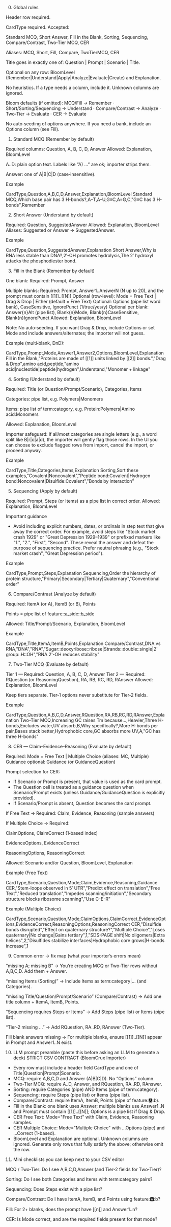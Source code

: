 0) Global rules

Header row required.

CardType required. Accepted:

Standard MCQ, Short Answer, Fill in the Blank, Sorting, Sequencing, Compare/Contrast, Two‑Tier MCQ, CER

Aliases: MCQ, Short, Fill, Compare, TwoTierMCQ, CER

Title goes in exactly one of: Question | Prompt | Scenario | Title.

Optional on any row: BloomLevel (Remember|Understand|Apply|Analyze|Evaluate|Create) and Explanation.

No heuristics. If a type needs a column, include it. Unknown columns are ignored.

Bloom defaults (if omitted):
MCQ/Fill → Remember · Short/Sorting/Sequencing → Understand · Compare/Contrast → Analyze · Two‑Tier → Evaluate · CER → Evaluate

No auto‑seeding of options anywhere. If you need a bank, include an Options column (see Fill).

1) Standard MCQ (Remember by default)

Required columns: Question, A, B, C, D, Answer
Allowed: Explanation, BloomLevel

A..D: plain option text. Labels like “A) …” are ok; importer strips them.

Answer: one of A|B|C|D (case‑insensitive).

Example

CardType,Question,A,B,C,D,Answer,Explanation,BloomLevel
Standard MCQ,Which base pair has 3 H-bonds?,A–T,A–U,G≡C,A=G,C,"G≡C has 3 H-bonds",Remember

2) Short Answer (Understand by default)

Required: Question, SuggestedAnswer
Allowed: Explanation, BloomLevel
Aliases: Suggested or Answer → SuggestedAnswer.

Example

CardType,Question,SuggestedAnswer,Explanation
Short Answer,Why is RNA less stable than DNA?,2′-OH promotes hydrolysis,The 2′ hydroxyl attacks the phosphodiester bond.

3) Fill in the Blank (Remember by default)

One blank:
Required: Prompt, Answer

Multiple blanks:
Required: Prompt, Answer1..AnswerN (N up to 20), and the prompt must contain [[1]]..[[N]]
Optional (row‑level): Mode = Free Text | Drag & Drop | Either (default = Free Text)
Optional: Options (pipe list word bank), CaseSensitive, IgnorePunct (1/true/yes/y)
Optional per blank: Answer{n}Alt (pipe list), Blank{n}Mode, Blank{n}CaseSensitive, Blank{n}IgnorePunct
Allowed: Explanation, BloomLevel

Note: No auto‑seeding. If you want Drag & Drop, include Options or set Mode and include answers/alternates; the importer will not guess.

Example (multi‑blank, DnD):

CardType,Prompt,Mode,Answer1,Answer2,Options,BloomLevel,Explanation
Fill in the Blank,"Proteins are made of [[1]] units linked by [[2]] bonds.","Drag & Drop",amino acid,peptide,"amino acid|nucleotide|peptide|hydrogen",Understand,"Monomer + linkage"

4) Sorting (Understand by default)

Required: Title (or Question/Prompt/Scenario), Categories, Items

Categories: pipe list, e.g. Polymers|Monomers

Items: pipe list of term:category, e.g. Protein:Polymers|Amino acid:Monomers

Allowed: Explanation, BloomLevel

Importer safeguard: If all/most categories are single letters (e.g., a word split like B|r|o|a|d), the importer will gently flag those rows. In the UI you can choose to exclude flagged rows from import, cancel the import, or proceed anyway.

Example

CardType,Title,Categories,Items,Explanation
Sorting,Sort these examples,"Covalent|Noncovalent","Peptide bond:Covalent|Hydrogen bond:Noncovalent|Disulfide:Covalent","Bonds by interaction"

5) Sequencing (Apply by default)

Required: Prompt, Steps (or Items) as a pipe list in correct order.
Allowed: Explanation, BloomLevel

Important guidance
- Avoid including explicit numbers, dates, or ordinals in step text that give away the correct order. For example, avoid steps like "Stock market crash 1929" or "Great Depression 1929–1939" or prefixed markers like "1.", "2.", "First", "Second". These reveal the answer and defeat the purpose of sequencing practice. Prefer neutral phrasing (e.g., "Stock market crash", "Great Depression period").

Example

CardType,Prompt,Steps,Explanation
Sequencing,Order the hierarchy of protein structure,"Primary|Secondary|Tertiary|Quaternary","Conventional order"

6) Compare/Contrast (Analyze by default)

Required: ItemA (or A), ItemB (or B), Points

Points = pipe list of feature::a_side::b_side

Allowed: Title/Prompt/Scenario, Explanation, BloomLevel

Example

CardType,Title,ItemA,ItemB,Points,Explanation
Compare/Contrast,DNA vs RNA,"DNA","RNA","Sugar::deoxyribose::ribose|Strands::double::single|2' group::H::OH","RNA 2'-OH reduces stability"

7) Two‑Tier MCQ (Evaluate by default)

Tier 1 — Required: Question, A, B, C, D, Answer
Tier 2 — Required: RQuestion (or ReasoningQuestion), RA, RB, RC, RD, RAnswer
Allowed: Explanation, BloomLevel

Keep tiers separate. Tier‑1 options never substitute for Tier‑2 fields.

Example

CardType,Question,A,B,C,D,Answer,RQuestion,RA,RB,RC,RD,RAnswer,Explanation
Two-Tier MCQ,Increasing GC raises Tm because…,Heavier,Three H-bonds,Excludes water,UV absorb,B,Why specifically?,More H-bonds per pair,Bases stack better,Hydrophobic core,GC absorbs more UV,A,"GC has three H-bonds"

8) CER — Claim–Evidence–Reasoning (Evaluate by default)

Required: Mode = Free Text | Multiple Choice (aliases: MC, Multiple)
Guidance optional: Guidance (or GuidanceQuestion)

Prompt selection for CER:
- If Scenario or Prompt is present, that value is used as the card prompt.
- The Question cell is treated as a guidance question when Scenario/Prompt exists (unless Guidance/GuidanceQuestion is explicitly provided).
- If Scenario/Prompt is absent, Question becomes the card prompt.

If Free Text → Required: Claim, Evidence, Reasoning (sample answers)

If Multiple Choice → Required:

ClaimOptions, ClaimCorrect (1‑based index)

EvidenceOptions, EvidenceCorrect

ReasoningOptions, ReasoningCorrect

Allowed: Scenario and/or Question, BloomLevel, Explanation

Example (Free Text)

CardType,Scenario,Question,Mode,Claim,Evidence,Reasoning,Guidance
CER,"Stem-loops observed in 5′ UTR","Predict effect on translation","Free Text","Reduced translation","Impedes scanning/initiation","Secondary structure blocks ribosome scanning","Use C-E-R"


Example (Multiple Choice)

CardType,Scenario,Question,Mode,ClaimOptions,ClaimCorrect,EvidenceOptions,EvidenceCorrect,ReasoningOptions,ReasoningCorrect
CER,"Disulfide bonds disrupted","Effect on quaternary structure?","Multiple Choice","Loses quaternary|No change|Gains tertiary",1,"SDS-PAGE shift|No oligomers|Extra helices",2,"Disulfides stabilize interfaces|Hydrophobic core grows|H-bonds increase",1

9) Common error -> fix map (what your importer’s errors mean)

“missing A; missing B” → You’re creating MCQ or Two‑Tier rows without A,B,C,D. Add them + Answer.

“missing Items (Sorting)” → Include Items as term:category|… (and Categories).

“missing Title/Question/Prompt/Scenario” (Compare/Contrast) → Add one title column + ItemA, ItemB, Points.

“Sequencing requires Steps or Items” → Add Steps (pipe list) or Items (pipe list).

“Tier‑2 missing …” → Add RQuestion, RA..RD, RAnswer (Two‑Tier).

Fill blank answers missing → For multiple blanks, ensure [[1]]..[[N]] appear in Prompt and Answer1..N exist.

10) LLM prompt preamble (paste this before asking an LLM to generate a deck)
STRICT CSV CONTRACT (BloomCrux Importer)
- Every row must include a header field CardType and one of Title|Question|Prompt|Scenario.
- MCQ: require A,B,C,D and Answer (A|B|C|D). No “Options” column.
- Two-Tier MCQ: require A..D, Answer, and RQuestion, RA..RD, RAnswer.
- Sorting: require Categories (pipe) AND Items (pipe of term:category).
- Sequencing: require Steps (pipe list) or Items (pipe list).
- Compare/Contrast: require ItemA, ItemB, Points (pipe of feature::a::b).
- Fill in the Blank: one blank uses Answer; multiple blanks use Answer1..N and Prompt must contain [[1]]..[[N]]; Options is a pipe list if Drag & Drop.
- CER Free Text: Mode="Free Text" with Claim, Evidence, Reasoning samples.
- CER Multiple Choice: Mode="Multiple Choice" with ...Options (pipe) and ...Correct (1-based).
- BloomLevel and Explanation are optional. Unknown columns are ignored.
Generate only rows that fully satisfy the above; otherwise omit the row.

11) Mini checklists you can keep next to your CSV editor

MCQ / Two‑Tier: Do I see A,B,C,D,Answer (and Tier‑2 fields for Two‑Tier)?

Sorting: Do I see both Categories and Items with term:category pairs?

Sequencing: Does Steps exist with a pipe list?

Compare/Contrast: Do I have ItemA, ItemB, and Points using feature::a::b?

Fill: For 2+ blanks, does the prompt have [[n]] and Answer1..n?

CER: Is Mode correct, and are the required fields present for that mode?